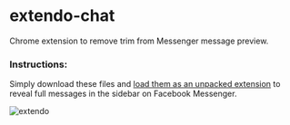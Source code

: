 # extendo-chat
Chrome extension to remove trim from Messenger message preview.

### Instructions:
Simply download these files and [load them as an unpacked extension](https://developer.chrome.com/extensions/getstarted#unpacked) to reveal full messages in the sidebar on Facebook Messenger.

![extendo](https://user-images.githubusercontent.com/4754200/59303456-4001f880-8c64-11e9-9a6e-56315d80a26e.png)
